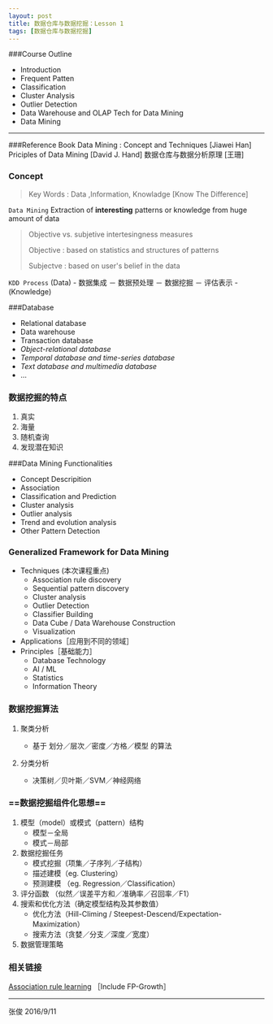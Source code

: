 ```yaml
---
layout: post
title: 数据仓库与数据挖掘：Lesson 1
tags: [数据仓库与数据挖掘]
---
```


 
###Course Outline 
- Introduction
- Frequent Patten
- Classification
- Cluster Analysis
- Outlier Detection
- Data Warehouse and OLAP Tech for Data Mining
- Data Mining


----

###Reference Book 
Data Mining : Concept and Techniques [Jiawei Han]
Priciples of Data Mining [David J. Hand]
数据仓库与数据分析原理 [王珊]

### Concept

> Key Words : Data ,Information, Knowladge  [Know The Difference]

`Data Mining`
Extraction of **interesting** patterns or knowledge from huge amount of data

> Objective vs. subjetive intertesingness measures
>
> Objective  : based on statistics and structures of patterns 
>
> Subjectve : based on user's belief in the data 


`KDD Process`
(Data) - 数据集成 － 数据预处理 － 数据挖掘 － 评估表示 - (Knowledge)

###Database
- Relational database
- Data warehouse
- Transaction database
- *Object-relational database*
- *Temporal database and time-series database*
- *Text database and multimedia database*
- ...

### 数据挖掘的特点

1. 真实
2. 海量
3. 随机查询
4. 发现潜在知识

###Data Mining Functionalities
- Concept Descripition
- Association
- Classification and Prediction
- Cluster analysis
- Outlier analysis
- Trend and evolution analysis
- Other Pattern Detection 


### Generalized Framework for Data Mining 

- Techniques (本次课程重点)
  - Association rule discovery
  - Sequential pattern discovery
  - Cluster analysis
  - Outlier Detection
  - Classifier Building
  - Data Cube / Data Warehouse Construction
  - Visualization
- Applications［应用到不同的领域］
- Principles［基础能力］
  - Database Technology
  - AI  / ML
  - Statistics
  - Information Theory

### 数据挖掘算法

1. 聚类分析 
   - 基于 划分／层次／密度／方格／模型 的算法

2. 分类分析

   - 决策树／贝叶斯／SVM／神经网络


### ==数据挖掘组件化思想==

1. 模型（model）或模式（pattern）结构
   -  模型－全局
   -  模式－局部
2. 数据挖掘任务
   - 模式挖掘（项集／子序列／子结构）
   - 描述建模（eg. Clustering）
   - 预测建模 （eg. Regression／Classification）
3. 评分函数 （似然／误差平方和／准确率／召回率／F1）
4. 搜索和优化方法（确定模型结构及其参数值）
   - 优化方法（Hill-Climing / Steepest-Descend/Expectation-Maximization） 
   - 搜索方法（贪婪／分支／深度／宽度）
5. 数据管理策略




### 相关链接

[Association rule learning](https://en.wikipedia.org/wiki/Association_rule_learning#FP-growth_algorithm) ［Include FP-Growth］



----

张俊     2016/9/11


